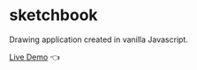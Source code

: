 # sketchbook

Drawing application created in vanilla Javascript.

[Live Demo](https://lw-a.github.io/sketchbook/) 👈
